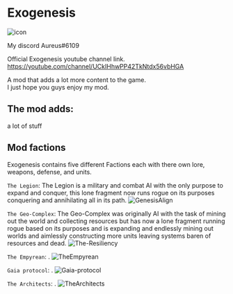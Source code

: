 # Exogenesis

![icon](https://github.com/AureusStratus/ExoGenesis/assets/68311340/1ce3e927-85c3-4725-a2b0-8853f2476afd)

My discord Aureus#6109

Official Exogenesis youtube channel link. https://youtube.com/channel/UCkIHhwPP42TkNtdx56vbHGA

A mod that adds a lot more content to the game.
<br>I just hope you guys enjoy my mod.

## The mod adds: 
a lot of  stuff

## Mod factions 
Exogenesis contains five different Factions each with there own lore, weapons, defense, and units.

`The Legion`: The Legion is a military and combat AI with the only purpose to expand and conquer, this lone fragment now runs rogue on its purposes conquering and annihilating all in its path.
![GenesisAlign](https://github.com/AureusStratus/Exogenesis-reborn/assets/68311340/166ff10b-c1dc-4e46-8fd4-91ecc1be03ca)

`The Geo-Complex`: The Geo-Complex was originally AI with the task of mining out the world and collecting resources but has now a lone fragment running rogue based on its purposes and is expanding and endlessly mining out worlds and aimlessly constructing more units leaving systems baren of resources and dead.
![The-Resiliency](https://github.com/AureusStratus/ExoGenesis/assets/68311340/457e16b1-123b-43e8-a24e-295f64c1a5f6)

`The Empyrean`: .
![TheEmpyrean](https://github.com/AureusStratus/Exogenesis-reborn/assets/68311340/ffa12a5e-8538-4cab-bf2d-a41a37863e4b)


`Gaia protocol`: .
![Gaia-protocol](https://github.com/AureusStratus/ExoGenesis/assets/68311340/4e2d8c45-0048-45e3-a156-f0554ba80248)

`The Architects`: .
![TheArchitects](https://github.com/AureusStratus/Exogenesis-reborn/assets/68311340/4eabca12-0eb7-482b-a467-c86e63493af6)
